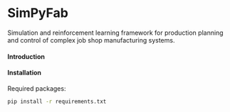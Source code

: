 # SimPyFab
Simulation and reinforcement learning framework for production planning and control of complex job shop manufacturing systems.

#### Introduction

#### Installation

Required packages: 
```bash
pip install -r requirements.txt
```
